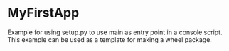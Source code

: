 # MyFirstApp
Example for using setup.py to use main as entry point in a console script. This example can be used as a template for making a wheel package.
